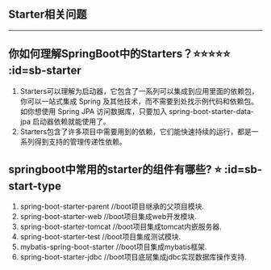 ## Starter相关问题
---
## 你如何理解SpringBoot中的Starters？⭐⭐⭐⭐⭐ :id=sb-starter
1. Starters可以理解为启动器，它包含了一系列可以集成到应用里面的依赖包，你可以一站式集成 Spring 及其他技术，而不需要到处找示例代码和依赖包。如你想使用 Spring JPA 访问数据库，只要加入 spring-boot-starter-data-jpa 启动器依赖就能使用了。
1. Starters包含了许多项目中需要用到的依赖，它们能快速持续的运行，都是一系列得到支持的管理传递性依赖。

## springboot中常用的starter的组件有哪些? ⭐ :id=sb-start-type
1. spring-boot-starter-parent //boot项目继承的父项目模块.
1. spring-boot-starter-web //boot项目集成web开发模块.
1. spring-boot-starter-tomcat //boot项目集成tomcat内嵌服务器.
1. spring-boot-starter-test //boot项目集成测试模块.
1. mybatis-spring-boot-starter //boot项目集成mybatis框架.
1. spring-boot-starter-jdbc //boot项目底层集成jdbc实现数据库操作支持.
